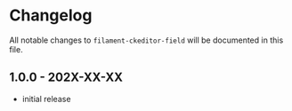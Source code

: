 # Changelog

All notable changes to `filament-ckeditor-field` will be documented in this file.

## 1.0.0 - 202X-XX-XX

- initial release
